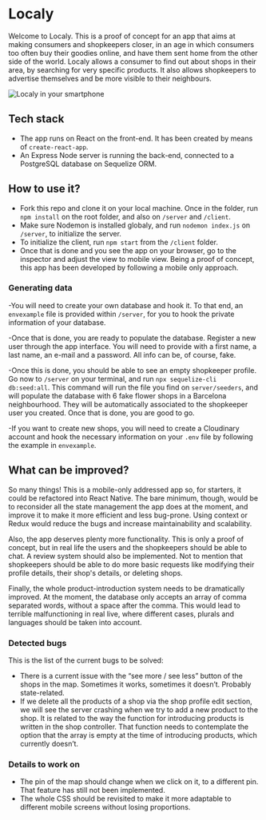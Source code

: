 # Localy
Welcome to Localy. This is a proof of concept for an app that aims at making consumers and shopkeepers closer, in an age in which consumers too often buy their goodies online, and have them sent home from the other side of the world. Localy allows a consumer to find out about shops in their area, by searching for very specific products. It also allows shopkeepers to advertise themselves and be more visible to their neighbours.

![Localy in your smartphone](/localymock.png)

## Tech stack
- The app runs on React on the front-end. It has been created by means of `create-react-app`.
- An Express Node server is running the back-end, connected to a PostgreSQL database on Sequelize ORM.

## How to use it?
- Fork this repo and clone it on your local machine. Once in the folder, run `npm install` on the root folder, and also on `/server` and `/client`.<br>
- Make sure Nodemon is installed globaly, and run `nodemon index.js` on `/server`, to initialize the server.<br>
- To initialize the client, run `npm start` from the `/client` folder.<br>
- Once that is done and you see the app on your browser, go to the inspector and adjust the view to mobile view. Being a proof of concept, this app has been developed by following a mobile only approach.

### Generating data
-You will need to create your own database and hook it. To that end, an `envexample` file is provided within `/server`, for you to hook the private information of your database.

-Once that is done, you are ready to populate the database. Register a new user through the app interface. You will need to provide with a first name, a last name, an e-mail and a password. All info can be, of course, fake.

-Once this is done, you should be able to see an empty shopkeeper profile. Go now to `/server` on your terminal, and run `npx sequelize-cli db:seed:all`. This command will run the file you find on `server/seeders`, and will populate the database with 6 fake flower shops in a Barcelona neighbourhood. They will be automatically associated to the shopkeeper user you created. Once that is done, you are good to go.

-If you want to create new shops, you will need to create a Cloudinary account and hook the necessary information on your `.env` file by following the example in `envexample`.

## What can be improved?
So many things! This is a mobile-only addressed app so, for starters, it could be refactored into React Native. The bare minimum, though, would be to reconsider all the state management the app does at the moment, and improve it to make it more efficient and less bug-prone. Using context or Redux would reduce the bugs and increase maintainability and scalability.

Also, the app deserves plenty more functionality. This is only a proof of concept, but in real life the users and the shopkeepers should be able to chat. A review system should also be implemented. Not to mention that shopkeepers should be able to do more basic requests like modifying their profile details, their shop's details, or deleting shops.

Finally, the whole product-introduction system needs to be dramatically improved. At the moment, the database only accepts an array of comma separated words, without a space after the comma. This would lead to terrible malfunctioning in real live, where different cases, plurals and languages should be taken into account.

### Detected bugs
This is the list of the current bugs to be solved:
-	There is a current issue with the “see more / see less” button of the shops in the map. Sometimes it works, sometimes it doesn’t. Probably state-related.
-	If we delete all the products of a shop via the shop profile edit section, we will see the server crashing when we try to add a new product to the shop. It is related to the way the function for introducing products is written in the shop controller. That function needs to contemplate the option that the array is empty at the time of introducing products, which currently doesn’t.

### Details to work on
-	The pin of the map should change when we click on it, to a different pin. That feature has still not been implemented.
-	The whole CSS should be revisited to make it more adaptable to different mobile screens without losing proportions.

